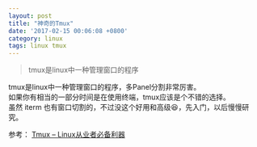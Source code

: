 ```yaml
---
layout: post
title: "神奇的Tmux"
date: '2017-02-15 00:06:08 +0800'
category: linux
tags: linux tmux
---
```


> tmux是linux中一种管理窗口的程序

tmux是linux中一种管理窗口的程序，多Panel分割非常厉害。  
如果你有相当的一部分时间是在使用终端，tmux应该是个不错的选择。  
虽然 iterm 也有窗口切割的，不过没这个好用和高级😆，先入门，以后慢慢研究。

参考：
[Tmux – Linux从业者必备利器](http://cenalulu.github.io/linux/tmux/)

